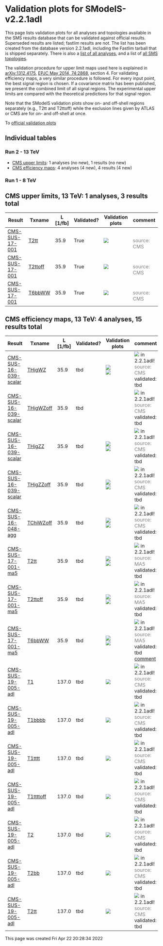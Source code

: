 
# Validation plots for SModelS-v2.2.1adl

This page lists validation plots for all analyses and topologies available in
the SMS results database that can be validated against official results.
Superseded results are listed; fastlim results are not. The list has been created from the
database version 2.2.1adl, including the Fastlim tarball that is shipped separately.
There is also a [list of all analyses](ListOfAnalyses221adl), and
a list of [all SMS topologies](SmsDictionary221adl).

The validation procedure for upper limit maps used here is explained in [arXiv:1312.4175](http://arxiv.org/abs/1312.4175),  [EPJC May 2014, 74:2868](http://link.springer.com/article/10.1140/epjc/s10052-014-2868-5), section 4. For validating efficiency maps, a very similar procedure is followed. For every input point, the best signal region is chosen. If a covariance matrix has been published, we present the combined limit of all signal regions. The experimental upper limits are compared with the theoretical predictions for that signal region.

Note that the SModelS validation plots show on- and off-shell regions
separately (e.g., T2tt and T2ttoff) while the exclusion lines given by ATLAS or
CMS are for on- and off-shell at once.


To [official validation plots](Validation221adl)

## Individual tables

### Run 2 - 13 TeV
 * [CMS upper limits](#CMSupperlimits13): 1 analyses (no new), 1 results (no new)
 * [CMS efficiency maps](#CMSefficiencymaps13): 4 analyses (4 new), 4 results (4 new)

### Run 1 - 8 TeV


<a name="CMSupperlimits13"></a>
## CMS upper limits, 13 TeV: 1 analyses, 3 results total

| **Result** | **Txname** | **L [1/fb]** | **Validated?** | **Validation plots** | **comment** |
|------------|------------|--------------|----------------|----------------------|-------------|
| [CMS-SUS-17-001](http://cms-results.web.cern.ch/cms-results/public-results/publications/SUS-17-001/index.html) | [T2tt](SmsDictionary221adl#T2tt)| 35.9| True |<a href="https://smodels.github.io/validation/221adl/13TeV/CMS/CMS-SUS-17-001/validation/T2tt_2EqMassAx_EqMassBy.png"><img src="https://smodels.github.io/validation/221adl/13TeV/CMS/CMS-SUS-17-001/validation/T2tt_2EqMassAx_EqMassBy.png?1491652114" /></a>  |<br><font color='grey'>source: CMS</font><br> |
| [CMS-SUS-17-001](http://cms-results.web.cern.ch/cms-results/public-results/publications/SUS-17-001/index.html) | [T2ttoff](SmsDictionary221adl#T2ttoff)| 35.9| True |<a href="https://smodels.github.io/validation/221adl/13TeV/CMS/CMS-SUS-17-001/validation/T2ttoff_2EqMassAx_EqMassBy.png"><img src="https://smodels.github.io/validation/221adl/13TeV/CMS/CMS-SUS-17-001/validation/T2ttoff_2EqMassAx_EqMassBy.png?1491652114" /></a>  |<br><font color='grey'>source: CMS</font><br> |
| [CMS-SUS-17-001](http://cms-results.web.cern.ch/cms-results/public-results/publications/SUS-17-001/index.html) | [T6bbWW](SmsDictionary221adl#T6bbWW)| 35.9| True |<a href="https://smodels.github.io/validation/221adl/13TeV/CMS/CMS-SUS-17-001/validation/T6bbWW_2EqMassAx_EqMassB0.5x+0.5y_EqMassCy.png"><img src="https://smodels.github.io/validation/221adl/13TeV/CMS/CMS-SUS-17-001/validation/T6bbWW_2EqMassAx_EqMassB0.5x+0.5y_EqMassCy.png?1491652114" /></a>  |<br><font color='grey'>source: CMS</font><br> |


<a name="CMSefficiencymaps13"></a>
## CMS efficiency maps, 13 TeV: 4 analyses, 15 results total

| **Result** | **Txname** | **L [1/fb]** | **Validated?** | **Validation plots** | **comment** |
|------------|------------|--------------|----------------|----------------------|-------------|
| [CMS-SUS-16-039-scalar](http://cms-results.web.cern.ch/cms-results/public-results/publications/SUS-16-039/index.html) | [THigWZ](SmsDictionary221adl#THigWZ)| 35.9| tbd |<a href="https://smodels.github.io/validation/221adl/13TeV/CMS/CMS-SUS-16-039-scalar/validation/THigWZ_2EqMassAx_EqMassBy.png"><img src="https://smodels.github.io/validation/221adl/13TeV/CMS/CMS-SUS-16-039-scalar/validation/THigWZ_2EqMassAx_EqMassBy.png?1491652114" /></a><BR><a href="https://smodels.github.io/validation/221adl/13TeV/CMS/CMS-SUS-16-039-scalar/validation/THigWZ_2EqMassAx_EqMassBy_combined.png"><img src="https://smodels.github.io/validation/221adl/13TeV/CMS/CMS-SUS-16-039-scalar/validation/THigWZ_2EqMassAx_EqMassBy_combined.png?1491652114" /></a>  | <img src="https://smodels.github.io/pics/new.png" /> in 2.2.1adl! <br><font color='grey'>source: CMS</font><br>validated: tbd<br> |
| [CMS-SUS-16-039-scalar](http://cms-results.web.cern.ch/cms-results/public-results/publications/SUS-16-039/index.html) | [THigWZoff](SmsDictionary221adl#THigWZoff)| 35.9| tbd |  | <img src="https://smodels.github.io/pics/new.png" /> in 2.2.1adl! <br><font color='grey'>source: CMS</font><br>validated: tbd<br> |
| [CMS-SUS-16-039-scalar](http://cms-results.web.cern.ch/cms-results/public-results/publications/SUS-16-039/index.html) | [THigZZ](SmsDictionary221adl#THigZZ)| 35.9| tbd |<a href="https://smodels.github.io/validation/221adl/13TeV/CMS/CMS-SUS-16-039-scalar/validation/THigZZ_2EqMassAx_EqMassBy.png"><img src="https://smodels.github.io/validation/221adl/13TeV/CMS/CMS-SUS-16-039-scalar/validation/THigZZ_2EqMassAx_EqMassBy.png?1491652114" /></a><BR><a href="https://smodels.github.io/validation/221adl/13TeV/CMS/CMS-SUS-16-039-scalar/validation/THigZZ_2EqMassAx_EqMassBy_combined.png"><img src="https://smodels.github.io/validation/221adl/13TeV/CMS/CMS-SUS-16-039-scalar/validation/THigZZ_2EqMassAx_EqMassBy_combined.png?1491652114" /></a>  | <img src="https://smodels.github.io/pics/new.png" /> in 2.2.1adl! <br><font color='grey'>source: CMS</font><br>validated: tbd<br> |
| [CMS-SUS-16-039-scalar](http://cms-results.web.cern.ch/cms-results/public-results/publications/SUS-16-039/index.html) | [THigZZoff](SmsDictionary221adl#THigZZoff)| 35.9| tbd |<a href="https://smodels.github.io/validation/221adl/13TeV/CMS/CMS-SUS-16-039-scalar/validation/THigZZoff_2EqMassAx_EqMassBy.png"><img src="https://smodels.github.io/validation/221adl/13TeV/CMS/CMS-SUS-16-039-scalar/validation/THigZZoff_2EqMassAx_EqMassBy.png?1491652114" /></a><BR><a href="https://smodels.github.io/validation/221adl/13TeV/CMS/CMS-SUS-16-039-scalar/validation/THigZZoff_2EqMassAx_EqMassBy_combined.png"><img src="https://smodels.github.io/validation/221adl/13TeV/CMS/CMS-SUS-16-039-scalar/validation/THigZZoff_2EqMassAx_EqMassBy_combined.png?1491652114" /></a>  | <img src="https://smodels.github.io/pics/new.png" /> in 2.2.1adl! <br><font color='grey'>source: CMS</font><br>validated: tbd<br> |
| [CMS-SUS-16-048-agg](http://cms-results.web.cern.ch/cms-results/public-results/publications/SUS-16-048/index.html) | [TChiWZoff](SmsDictionary221adl#TChiWZoff)| 35.9| tbd |<a href="https://smodels.github.io/validation/221adl/13TeV/CMS/CMS-SUS-16-048-agg/validation/TChiWZoff_2EqMassAx_EqMassBy.png"><img src="https://smodels.github.io/validation/221adl/13TeV/CMS/CMS-SUS-16-048-agg/validation/TChiWZoff_2EqMassAx_EqMassBy.png?1491652114" /></a><BR><a href="https://smodels.github.io/validation/221adl/13TeV/CMS/CMS-SUS-16-048-agg/validation/TChiWZoff_2EqMassAx_EqMassBy_combined.png"><img src="https://smodels.github.io/validation/221adl/13TeV/CMS/CMS-SUS-16-048-agg/validation/TChiWZoff_2EqMassAx_EqMassBy_combined.png?1491652114" /></a>  | <img src="https://smodels.github.io/pics/new.png" /> in 2.2.1adl! <br><font color='grey'>source: CMS</font><br>validated: tbd<br> |
| [CMS-SUS-17-001-ma5](http://cms-results.web.cern.ch/cms-results/public-results/publications/SUS-17-001/index.html) | [T2tt](SmsDictionary221adl#T2tt)| 35.9| tbd |<a href="https://smodels.github.io/validation/221adl/13TeV/CMS/CMS-SUS-17-001-ma5/validation/T2tt_2EqMassAx_EqMassBy.png"><img src="https://smodels.github.io/validation/221adl/13TeV/CMS/CMS-SUS-17-001-ma5/validation/T2tt_2EqMassAx_EqMassBy.png?1491652114" /></a><BR><a href="https://smodels.github.io/validation/221adl/13TeV/CMS/CMS-SUS-17-001-ma5/validation/T2tt_2EqMassAx_EqMassBy_combined.png"><img src="https://smodels.github.io/validation/221adl/13TeV/CMS/CMS-SUS-17-001-ma5/validation/T2tt_2EqMassAx_EqMassBy_combined.png?1491652114" /></a>  | <img src="https://smodels.github.io/pics/new.png" /> in 2.2.1adl! <br><font color='grey'>source: MA5</font><br>validated: tbd<br> |
| [CMS-SUS-17-001-ma5](http://cms-results.web.cern.ch/cms-results/public-results/publications/SUS-17-001/index.html) | [T2ttoff](SmsDictionary221adl#T2ttoff)| 35.9| tbd |<a href="https://smodels.github.io/validation/221adl/13TeV/CMS/CMS-SUS-17-001-ma5/validation/T2ttoff_2EqMassAx_EqMassBy.png"><img src="https://smodels.github.io/validation/221adl/13TeV/CMS/CMS-SUS-17-001-ma5/validation/T2ttoff_2EqMassAx_EqMassBy.png?1491652114" /></a><BR><a href="https://smodels.github.io/validation/221adl/13TeV/CMS/CMS-SUS-17-001-ma5/validation/T2ttoff_2EqMassAx_EqMassBy_combined.png"><img src="https://smodels.github.io/validation/221adl/13TeV/CMS/CMS-SUS-17-001-ma5/validation/T2ttoff_2EqMassAx_EqMassBy_combined.png?1491652114" /></a>  | <img src="https://smodels.github.io/pics/new.png" /> in 2.2.1adl! <br><font color='grey'>source: MA5</font><br>validated: tbd<br> |
| [CMS-SUS-17-001-ma5](http://cms-results.web.cern.ch/cms-results/public-results/publications/SUS-17-001/index.html) | [T6bbWW](SmsDictionary221adl#T6bbWW)| 35.9| tbd |<a href="https://smodels.github.io/validation/221adl/13TeV/CMS/CMS-SUS-17-001-ma5/validation/T6bbWW_2EqMassAx_EqMassB0.5x+0.5y_EqMassCy.png"><img src="https://smodels.github.io/validation/221adl/13TeV/CMS/CMS-SUS-17-001-ma5/validation/T6bbWW_2EqMassAx_EqMassB0.5x+0.5y_EqMassCy.png?1491652114" /></a><BR><a href="https://smodels.github.io/validation/221adl/13TeV/CMS/CMS-SUS-17-001-ma5/validation/T6bbWW_2EqMassAx_EqMassB0.5x+0.5y_EqMassCy_combined.png"><img src="https://smodels.github.io/validation/221adl/13TeV/CMS/CMS-SUS-17-001-ma5/validation/T6bbWW_2EqMassAx_EqMassB0.5x+0.5y_EqMassCy_combined.png?1491652114" /></a>  | <img src="https://smodels.github.io/pics/new.png" /> in 2.2.1adl! <br><font color='grey'>source: MA5</font><br>validated: tbd<br>[comment](https://smodels.github.io/validation/221adl/13TeV/CMS/CMS-SUS-17-001-ma5/validation/T6bbWW.txt) |
| [CMS-SUS-19-005-adl](http://cms-results.web.cern.ch/cms-results/public-results/publications/SUS-19-005/index.html) | [T1](SmsDictionary221adl#T1)| 137.0| tbd |<a href="https://smodels.github.io/validation/221adl/13TeV/CMS/CMS-SUS-19-005-adl/validation/T1_2EqMassAx_EqMassBy.png"><img src="https://smodels.github.io/validation/221adl/13TeV/CMS/CMS-SUS-19-005-adl/validation/T1_2EqMassAx_EqMassBy.png?1491652114" /></a>  | <img src="https://smodels.github.io/pics/new.png" /> in 2.2.1adl! <br><font color='grey'>source: CMS</font><br>validated: tbd<br> |
| [CMS-SUS-19-005-adl](http://cms-results.web.cern.ch/cms-results/public-results/publications/SUS-19-005/index.html) | [T1bbbb](SmsDictionary221adl#T1bbbb)| 137.0| tbd |<a href="https://smodels.github.io/validation/221adl/13TeV/CMS/CMS-SUS-19-005-adl/validation/T1bbbb_2EqMassAx_EqMassBy.png"><img src="https://smodels.github.io/validation/221adl/13TeV/CMS/CMS-SUS-19-005-adl/validation/T1bbbb_2EqMassAx_EqMassBy.png?1491652114" /></a>  | <img src="https://smodels.github.io/pics/new.png" /> in 2.2.1adl! <br><font color='grey'>source: CMS</font><br>validated: tbd<br> |
| [CMS-SUS-19-005-adl](http://cms-results.web.cern.ch/cms-results/public-results/publications/SUS-19-005/index.html) | [T1tttt](SmsDictionary221adl#T1tttt)| 137.0| tbd |<a href="https://smodels.github.io/validation/221adl/13TeV/CMS/CMS-SUS-19-005-adl/validation/T1tttt_2EqMassAx_EqMassBy.png"><img src="https://smodels.github.io/validation/221adl/13TeV/CMS/CMS-SUS-19-005-adl/validation/T1tttt_2EqMassAx_EqMassBy.png?1491652114" /></a>  | <img src="https://smodels.github.io/pics/new.png" /> in 2.2.1adl! <br><font color='grey'>source: CMS</font><br>validated: tbd<br> |
| [CMS-SUS-19-005-adl](http://cms-results.web.cern.ch/cms-results/public-results/publications/SUS-19-005/index.html) | [T1ttttoff](SmsDictionary221adl#T1ttttoff)| 137.0| tbd |<a href="https://smodels.github.io/validation/221adl/13TeV/CMS/CMS-SUS-19-005-adl/validation/T1ttttoff_2EqMassAx_EqMassBy.png"><img src="https://smodels.github.io/validation/221adl/13TeV/CMS/CMS-SUS-19-005-adl/validation/T1ttttoff_2EqMassAx_EqMassBy.png?1491652114" /></a>  | <img src="https://smodels.github.io/pics/new.png" /> in 2.2.1adl! <br><font color='grey'>source: CMS</font><br>validated: tbd<br> |
| [CMS-SUS-19-005-adl](http://cms-results.web.cern.ch/cms-results/public-results/publications/SUS-19-005/index.html) | [T2](SmsDictionary221adl#T2)| 137.0| tbd |<a href="https://smodels.github.io/validation/221adl/13TeV/CMS/CMS-SUS-19-005-adl/validation/T2_2EqMassAx_EqMassBy.png"><img src="https://smodels.github.io/validation/221adl/13TeV/CMS/CMS-SUS-19-005-adl/validation/T2_2EqMassAx_EqMassBy.png?1491652114" /></a>  | <img src="https://smodels.github.io/pics/new.png" /> in 2.2.1adl! <br><font color='grey'>source: CMS</font><br>validated: tbd<br> |
| [CMS-SUS-19-005-adl](http://cms-results.web.cern.ch/cms-results/public-results/publications/SUS-19-005/index.html) | [T2bb](SmsDictionary221adl#T2bb)| 137.0| tbd |<a href="https://smodels.github.io/validation/221adl/13TeV/CMS/CMS-SUS-19-005-adl/validation/T2bb_2EqMassAx_EqMassBy.png"><img src="https://smodels.github.io/validation/221adl/13TeV/CMS/CMS-SUS-19-005-adl/validation/T2bb_2EqMassAx_EqMassBy.png?1491652114" /></a>  | <img src="https://smodels.github.io/pics/new.png" /> in 2.2.1adl! <br><font color='grey'>source: CMS</font><br>validated: tbd<br> |
| [CMS-SUS-19-005-adl](http://cms-results.web.cern.ch/cms-results/public-results/publications/SUS-19-005/index.html) | [T2tt](SmsDictionary221adl#T2tt)| 137.0| tbd |<a href="https://smodels.github.io/validation/221adl/13TeV/CMS/CMS-SUS-19-005-adl/validation/T2tt_2EqMassAx_EqMassBy.png"><img src="https://smodels.github.io/validation/221adl/13TeV/CMS/CMS-SUS-19-005-adl/validation/T2tt_2EqMassAx_EqMassBy.png?1491652114" /></a>  | <img src="https://smodels.github.io/pics/new.png" /> in 2.2.1adl! <br><font color='grey'>source: CMS</font><br>validated: tbd<br> |

This page was created Fri Apr 22 20:28:34 2022
